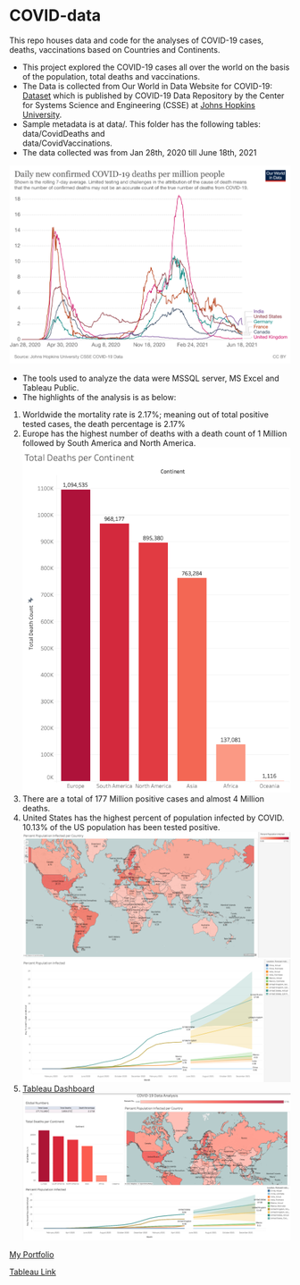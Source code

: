 # COVID-data
This repo houses data and code for the analyses of COVID-19 cases, deaths, vaccinations based on Countries and Continents.

* This project explored the COVID-19 cases all over the world on the basis of the population, total deaths and vaccinations.
* The Data is collected from Our World in Data Website for COVID-19: [Dataset](https://ourworldindata.org/covid-deaths) which is published by COVID-19 Data Repository by the Center for Systems Science and Engineering (CSSE) at [Johns Hopkins University](https://github.com/CSSEGISandData/COVID-19).
* Sample metadata is at data/. This folder has the following tables:  
data/CovidDeaths and  
 data/CovidVaccinations.
* The data collected was from Jan 28th, 2020 till June 18th, 2021

![image](images/coronavirus-data-explorer.png)
* The tools used to analyze the data were MSSQL server, MS Excel and Tableau Public.
* The highlights of the analysis is as  below:
1. Worldwide the mortality rate is 2.17%; meaning out of total positive tested cases, the death percentage is 2.17%
2. Europe has the highest number of deaths with a death count of 1 Million followed by South America and North America.
![image](images/covid1.png)
3. There are a total of 177 Million positive cases and almost 4 Million deaths.
4. United States has the highest percent of population infected by COVID. 10.13% of the US population has been tested positive.
![image](images/covid2.png)
![image](images/covid3.png)
5. [Tableau Dashboard](https://public.tableau.com/app/profile/kiran8286/viz/COVID-19DataAnalysis_16242300630070/Dashboard1)
![image](images/covid19.png)

[My Portfolio](https://kiranpatel04.github.io/Kiran_Portfolio-2/post/)


[Tableau Link](https://public.tableau.com/views/COVID-19DataAnalysis_16242300630070/Dashboard1?:language=en-US&:retry=yes&:display_count=n&:origin=viz_share_link)
